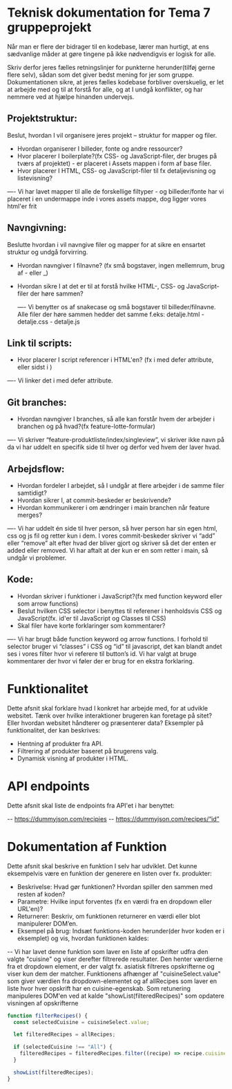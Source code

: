 # Teknisk dokumentation for Tema 7 gruppeprojekt

Når man er flere der bidrager til en kodebase, lærer man hurtigt, at ens sædvanlige måder at gøre tingene på ikke nødvendigvis er logisk for alle.

Skriv derfor jeres fælles retningslinjer for punkterne herunder(tilføj gerne flere selv), sådan som det giver bedst mening for jer som gruppe. Dokumentationen sikre, at jeres fælles kodebase forbliver overskuelig, er let at arbejde med og til at forstå for alle, og at I undgå konflikter, og har nemmere ved at hjælpe hinanden undervejs.

## Projektstruktur:

Beslut, hvordan I vil organisere jeres projekt – struktur for mapper og filer.

- Hvordan organiserer I billeder, fonte og andre ressourcer?
- Hvor placerer I boilerplate?(fx CSS- og JavaScript-filer, der bruges på tværs af projektet) - er placeret i Assets mappen i form af base filer.
- Hvor placerer I HTML, CSS- og JavaScript-filer til fx detaljevisning og listevisning?

—- Vi har lavet mapper til alle de forskellige filtyper - og billeder/fonte har vi placeret i en undermappe inde i vores assets mappe, dog ligger vores html'er frit

## Navngivning:

Beslutte hvordan i vil navngive filer og mapper for at sikre en ensartet struktur og undgå forvirring.

- Hvordan navngiver I filnavne? (fx små bogstaver, ingen mellemrum, brug af - eller \_)

- Hvordan sikre I at det er til at forstå hvilke HTML-, CSS- og JavaScript-filer der høre sammen?

  —- Vi benytter os af snakecase og små bogstaver til billeder/filnavne. Alle filer der høre sammen hedder det samme f.eks:
  detalje.html - detalje.css - detalje.js

## Link til scripts:

- Hvor placerer I script referencer i HTML'en? (fx i <head> med defer attribute, eller sidst i <body>)

—- Vi linker det i <head> med defer attribute.

## Git branches:

- Hvordan navngiver I branches, så alle kan forstår hvem der arbejder i branchen og på hvad?(fx feature-lotte-formular)

—- Vi skriver “feature-produktliste/index/singleview”, vi skriver ikke navn på da vi har uddelt en specifik side til hver og derfor ved hvem der laver hvad.

## Arbejdsflow:

- Hvordan fordeler I arbejdet, så I undgår at flere arbejder i de samme filer samtidigt?
- Hvordan sikrer I, at commit-beskeder er beskrivende?
- Hvordan kommunikerer i om ændringer i main branchen når feature merges?

—- Vi har uddelt én side til hver person, så hver person har sin egen html, css og js fil og retter kun i dem. I vores commit-beskeder skriver vi “add” eller “remove” alt efter hvad der bliver gjort og skriver så det der enten er added eller removed. Vi har aftalt at der kun er en som retter i main, så undgår vi problemer.

## Kode:

- Hvordan skriver i funktioner i JavaScript?(fx med function keyword eller som arrow functions)
- Beslut hvilken CSS selector i benyttes til referener i henholdsvis CSS og JavaScript(fx. id'er til JavaScript og Classes til CSS)
- Skal filer have korte forklaringer som kommentarer?

—- Vi har brugt både function keyword og arrow functions. I forhold til selector bruger vi “classes” i CSS og “id” til javascript, det kan blandt andet ses i vores filter hvor vi referere til button’s id. Vi har valgt at bruge kommentarer der hvor vi føler der er brug for en ekstra forklaring.

# Funktionalitet

Dette afsnit skal forklare hvad I konkret har arbejde med, for at udvikle websitet. Tænk over hvilke interaktioner brugeren kan foretage på sitet? Eller hvordan websitet håndterer og præsenterer data? Eksempler på funktionalitet, der kan beskrives:

- Hentning af produkter fra API.
- Filtrering af produkter baseret på brugerens valg.
- Dynamisk visning af produkter i HTML.

# API endpoints

Dette afsnit skal liste de endpoints fra API'et i har benyttet:

-- https://dummyjson.com/recipies
-- https://dummyjson.com/recipes/“id”

# Dokumentation af Funktion

Dette afsnit skal beskrive en funktion I selv har udviklet. Det kunne eksempelvis være en funktion der generere en listen over fx. produkter:

- Beskrivelse: Hvad gør funktionen? Hvordan spiller den sammen med resten af koden?
- Parametre: Hvilke input forventes (fx en værdi fra en dropdown eller URL'en)?
- Returnerer: Beskriv, om funktionen returnerer en værdi eller blot manipulerer DOM’en.
- Eksempel på brug: Indsæt funktions-koden herunder(der hvor koden er i eksemplet) og vis, hvordan funktionen kaldes:

-- Vi har lavet denne funktion som laver en liste af opskrifter udfra den valgte "cuisine" og viser derefter filtrerede resultater.
Den henter værdierne fra et dropdown element, er der valgt fx. asiatisk filtreres opskrifterne og viser kun dem der matcher. Funktionens afhænger af "cuisineSelect.value" som giver værdien fra dropdown-elementet og af allRecipes som laver en liste hvor hver opskrift har en cuisine-egenskab. Som retunering manipuleres DOM'en ved at kalde "showList(filteredRecipes)" som opdatere visningen af opskrifterne

```javascript
function filterRecipes() {
  const selectedCuisine = cuisineSelect.value;

  let filteredRecipes = allRecipes;

  if (selectedCuisine !== "All") {
    filteredRecipes = filteredRecipes.filter((recipe) => recipe.cuisine === selectedCuisine);
  }

  showList(filteredRecipes);
}
```
